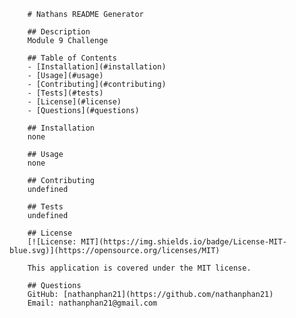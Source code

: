 
        # Nathans README Generator
        
        ## Description
        Module 9 Challenge
        
        ## Table of Contents
        - [Installation](#installation)
        - [Usage](#usage)
        - [Contributing](#contributing)
        - [Tests](#tests)
        - [License](#license)
        - [Questions](#questions)
        
        ## Installation
        none
        
        ## Usage
        none

        ## Contributing
        undefined
        
        ## Tests
        undefined
        
        ## License
        [![License: MIT](https://img.shields.io/badge/License-MIT-blue.svg)](https://opensource.org/licenses/MIT)
        
        This application is covered under the MIT license.
        
        ## Questions
        GitHub: [nathanphan21](https://github.com/nathanphan21)
        Email: nathanphan21@gmail.com
            